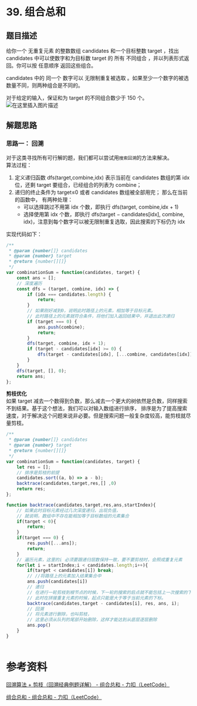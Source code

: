# 39. 组合总和
## 题目描述 
给你一个 无重复元素 的整数数组 candidates 和一个目标整数 target ，找出 candidates 中可以使数字和为目标数 target 的 所有 不同组合 ，并以列表形式返回。你可以按 任意顺序 返回这些组合。

candidates 中的 同一个 数字可以 无限制重复被选取 。如果至少一个数字的被选数量不同，则两种组合是不同的。 

对于给定的输入，保证和为 target 的不同组合数少于 150 个。 
![在这里插入图片描述](https://img-blog.csdnimg.cn/b7170897d140414bb92561c31da32f9e.png)


## 解题思路 
### 思路一： 回溯 
对于这类寻找所有可行解的题，我们都可以尝试用`搜索回溯`的方法来解决。  
算法过程：  
1.  定义递归函数  dfs(target,combine,idx) 表示当前在  candidates 数组的第  idx 位，还剩  target 要组合，已经组合的列表为  combine；  
2. 递归的终止条件为 target≤0 或者  candidates 数组被全部用完； 那么在当前的函数中， 有两种处理：  
    - 可以选择跳过不用第  idx 个数，即执行 dfs(target, combine,idx + 1)
    - 选择使用第 idx 个数，即执行  dfs(target − candidates[idx], combine, idx)，注意到每个数字可以被无限制重复选取，因此搜索的下标仍为 idx


实现代码如下：   
```javascript
/**
 * @param {number[]} candidates
 * @param {number} target
 * @return {number[][]}
 */
var combinationSum = function(candidates, target) {
    const ans = [];
    // 深度遍历
    const dfs = (target, combine, idx) => {
        if (idx === candidates.length) {
            return;
        }
        // 如果刚好减到0，说明此时路径上的元素，相加等于目标元素。
        // 此时路径上的元素就符合条件，将他们加入返回结果中，并退出此次递归
        if (target === 0) {
            ans.push(combine);
            return;
        }
        dfs(target, combine, idx + 1);
        if (target - candidates[idx] >= 0) {
            dfs(target - candidates[idx], [...combine, candidates[idx]], idx);
        }
    }
    dfs(target, [], 0);
    return ans;
}; 
```


**剪枝优化**  
如果 target 减去一个数得到负数，那么减去一个更大的树依然是负数，同样搜索不到结果。基于这个想法，我们可以对输入数组进行排序，
排序是为了提高搜索速度，对于解决这个问题来说非必要。但是搜索问题一般复杂度较高，能剪枝就尽量剪枝。

```javascript
/**
 * @param {number[]} candidates
 * @param {number} target
 * @return {number[][]}
 */
var combinationSum = function(candidates, target) {
    let res = [];
    // 排序是剪枝的前提
    candidates.sort((a, b) => a - b);
    backtrace(candidates,target,res,[] ,0)
    return res;
};

function backtrace(candidates,target,res,ans,startIndex){
    // 如果此时目标元素经过几次深度递归，出现负值，
    // 就说明，数组中不存在能相加等于目标数组的元素集合
    if(target < 0){
        return;
    }
    if(target === 0) {
        res.push([...ans]);
        return;
    }
    // 遍历元素，这里的i 必须要跟递归层数保持一致，要不要剪枝时，会照成重复元素
    for(let i = startIndex;i < candidates.length;i++){
        if(target < candidates[i]) break;
        // //将路径上的元素加入结果集合中
        ans.push(candidates[i])
        // 递归
        // 在进行一轮剪枝到根节点的时候，下一轮的搜索的启点就不能包括上一次搜索的下标了
        // 此时在拼接重复元素的时候，起点只能是大于等于当前元素的下标。
        backtrace(candidates,target - candidates[i], res, ans, i);
        // 回溯
        // 将元素进行删除，也叫剪枝，
        // 这里必须从队列的尾部开始删除，这样才能达到从底层逐层删除
        ans.pop()
    }
}
 
```

# 参考资料 
[回溯算法 + 剪枝（回溯经典例题详解） - 组合总和 - 力扣（LeetCode）](https://leetcode.cn/problems/combination-sum/solution/hui-su-suan-fa-jian-zhi-python-dai-ma-java-dai-m-2/)  

[组合总和 - 组合总和 - 力扣（LeetCode）](https://leetcode.cn/problems/combination-sum/solution/zu-he-zong-he-by-leetcode-solution/)  